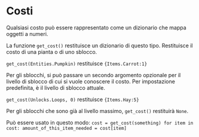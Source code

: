 # Costi
Qualsiasi costo può essere rappresentato come un dizionario che mappa oggetti a numeri.

La funzione `get_cost()` restituisce un dizionario di questo tipo. Restituisce il costo di una pianta o di uno sblocco.

`get_cost(Entities.Pumpkin)`
restituisce `{Items.Carrot:1}`

Per gli sblocchi, si può passare un secondo argomento opzionale per il livello di sblocco di cui si vuole conoscere il costo. Per impostazione predefinita, è il livello di sblocco attuale.

`get_cost(Unlocks.Loops, 0)`
restituisce `{Items.Hay:5}`

Per gli sblocchi che sono già al livello massimo, `get_cost()` restituirà `None`.

Può essere usato in questo modo:
`cost = get_cost(something)
for item in cost:
	amount_of_this_item_needed = cost[item]`

